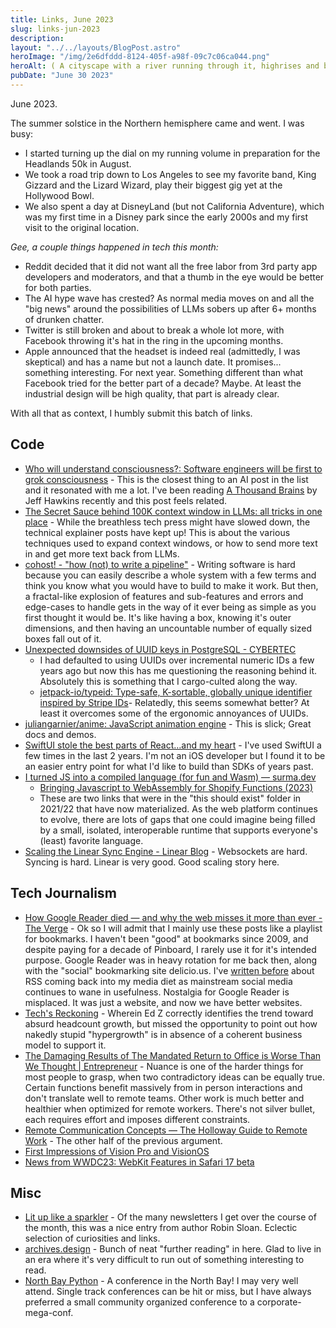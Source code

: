 ```yaml
---
title: Links, June 2023
slug: links-jun-2023
description: 
layout: "../../layouts/BlogPost.astro"
heroImage: "/img/2e6dfddd-8124-405f-a98f-09c7c06ca044.png"
heroAlt: ( A cityscape with a river running through it, highrises and buildings on either side. In the foreground there is a park with people relaxing and children playing. The sky is a deep blue. ) High Detail, Tungsten Color Film. trending on artstation hq deviantart. by artist laurie greasley. — Stable Diffusion v1.5
pubDate: "June 30 2023"
---
```


June 2023.

The summer solstice in the Northern hemisphere came and went. I was busy:
* I started turning up the dial on my running volume in preparation for the Headlands 50k in August.
* We took a road trip down to Los Angeles to see my favorite band, King Gizzard and the Lizard Wizard, play their biggest gig yet at the Hollywood Bowl.
* We also spent a day at DisneyLand (but not California Adventure), which was my first time in a Disney park since the early 2000s and my first visit to the original location.

_Gee, a couple things happened in tech this month:_

* Reddit decided that it did not want all the free labor from 3rd party app developers and moderators, and that a thumb in the eye would be better for both parties.
* The AI hype wave has crested? As normal media moves on and all the "big news" around the possibilities of LLMs sobers up after 6+ months of drunken chatter. 
* Twitter is still broken and about to break a whole lot more, with Facebook throwing it's hat in the ring in the upcoming months.
* Apple announced that the headset is indeed real (admittedly, I was skeptical) and has a name but not a launch date. It promises... something interesting. For next year. Something different than what Facebook tried for the better part of a decade? Maybe. At least the industrial design will be high quality, that part is already clear.

With all that as context, I humbly submit this batch of links.

## Code
* [Who will understand consciousness?: Software engineers will be first to grok consciousness](https://bower.sh/who-will-understand-consciousness) - This is the closest thing to an AI post in the list and it resonated with me a lot. I've been reading [A Thousand Brains](https://worldcat.org/en/title/1275359186) by Jeff Hawkins recently and this post feels related.
* [The Secret Sauce behind 100K context window in LLMs: all tricks in one place](https://blog.gopenai.com/how-to-speed-up-llms-and-use-100k-context-window-all-tricks-in-one-place-ffd40577b4c) - While the breathless tech press might have slowed down, the technical explainer posts have kept up! This is about the various techniques used to expand context windows, or how to send more text in and get more text back from LLMs.
* [cohost! - "how (not) to write a pipeline"](https://cohost.org/tef/post/1764930-how-not-to-write-a) - Writing software is hard because you can easily describe a whole system with a few terms and think you know what you would have to build to make it work. But then, a fractal-like explosion of features and sub-features and errors and edge-cases to handle gets in the way of it ever being as simple as you first thought it would be. It's like having a box, knowing it's outer dimensions, and then having an uncountable number of equally sized boxes fall out of it. 
* [Unexpected downsides of UUID keys in PostgreSQL - CYBERTEC](https://www.cybertec-postgresql.com/en/unexpected-downsides-of-uuid-keys-in-postgresql/)
  * I had defaulted to using UUIDs over incremental numeric IDs a few years ago but now this has me questioning the reasoning behind it. Absolutely this is something that I cargo-culted along the way.
  * [jetpack-io/typeid: Type-safe, K-sortable, globally unique identifier inspired by Stripe IDs](https://github.com/jetpack-io/typeid)- Relatedly, this seems somewhat better? At least it overcomes some of the ergonomic annoyances of UUIDs.
* [juliangarnier/anime: JavaScript animation engine](https://github.com/juliangarnier/anime/) - This is slick; Great docs and demos.
* [SwiftUI stole the best parts of React…and my heart](https://www.mux.com/blog/swiftui-against-react) - I've used SwiftUI a few times in the last 2 years. I'm not an iOS developer but I found it to be an easier entry point for what I'd like to build than SDKs of years past.
* [I turned JS into a compiled language (for fun and Wasm) — surma.dev](https://surma.dev/things/compile-js/index.html)
  * [Bringing Javascript to WebAssembly for Shopify Functions (2023)](https://shopify.engineering/javascript-in-webassembly-for-shopify-functions)
  * These are two links that were in the "this should exist" folder in 2021/22 that have now materialized. As the web platform continues to evolve, there are lots of gaps that one could imagine being filled by a small, isolated, interoperable runtime that supports everyone's (least) favorite language.
* [Scaling the Linear Sync Engine - Linear Blog](https://linear.app/blog/scaling-the-linear-sync-engine) - Websockets are hard. Syncing is hard. Linear is very good. Good scaling story here.

## Tech Journalism
* [How Google Reader died — and why the web misses it more than ever - The Verge](https://www.theverge.com/23778253/google-reader-death-2013-rss-social) - Ok so I will admit that I mainly use these posts like a playlist for bookmarks. I haven't been "good" at bookmarks since 2009, and despite paying for a decade of Pinboard, I rarely use it for it's intended purpose. Google Reader was in heavy rotation for me back then, along with the "social" bookmarking site delicio.us. I've [written before](/writing/links-march-2023#rss) about RSS coming back into my media diet as mainstream social media continues to wane in usefulness. Nostalgia for Google Reader is misplaced. It was just a website, and now we have better websites.
* [Tech's Reckoning](https://wheresyoured.at/p/techs-reckoning) - Wherein Ed Z correctly identifies the trend toward absurd headcount growth, but missed the opportunity to point out how nakedly stupid "hypergrowth" is in absence of a coherent business model to support it.
* [The Damaging Results of The Mandated Return to Office is Worse Than We Thought | Entrepreneur](https://www.entrepreneur.com/growing-a-business/the-damaging-results-of-the-mandated-return-to-office-is/454043) - Nuance is one of the harder things for most people to grasp, when two contradictory ideas can be equally true. Certain functions benefit massively from in person interactions and don't translate well to remote teams. Other work is much better and healthier when optimized for remote workers. There's not silver bullet, each requires effort and imposes different constraints.
* [Remote Communication Concepts — The Holloway Guide to Remote Work](https://www.holloway.com/g/remote-work/sections/remote-communication-concepts) - The other half of the previous argument.
* [First Impressions of Vision Pro and VisionOS](https://daringfireball.net/2023/06/first_impressions_of_vision_pro_and_visionos)
* [News from WWDC23: WebKit Features in Safari 17 beta](https://webkit.org/blog/14205/news-from-wwdc23-webkit-features-in-safari-17-beta/)

## Misc
* [Lit up like a sparkler](https://www.robinsloan.com/newsletters/lit-up-like-a-sparkler/) - Of the many newsletters I get over the course of the month, this was a nice entry from author Robin Sloan. Eclectic selection of curiosities and links.
* [archives.design](https://archives.design/) - Bunch of neat "further reading" in here. Glad to live in an era where it's very difficult to run out of something interesting to read.
* [North Bay Python](https://2023.northbaypython.org/) - A conference in the North Bay! I may very well attend. Single track conferences can be hit or miss, but I have always preferred a small community organized conference to a corporate-mega-conf.